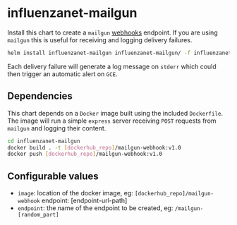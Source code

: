 # influenzanet-mailgun

Install this chart to create a `mailgun` [webhooks](https://www.mailgun.com/guides/your-guide-to-webhooks/) endpoint. If you are using `mailgun` this is useful for receiving and logging delivery failures.

``` bash
helm install influenzanet-mailgun influenzanet-mailgun/ -f influenzanet/values.yaml
```

Each delivery failure will generate a log message on `stderr` which could then trigger an automatic alert on `GCE`.

## Dependencies

This chart depends on a `Docker` image built using the included `Dockerfile`. The image will run a simple `express` server receiving `POST` requests from `mailgun` and logging their content.

``` bash
cd influenzanet-mailgun
docker build . -t [dockerhub_repo]/mailgun-webhook:v1.0
docker push [dockerhub_repo]/mailgun-webhook:v1.0
```

## Configurable values

- `image`: location of the docker image, eg: `[dockerhub_repo]/mailgun-webhook`
endpoint: [endpoint-url-path]
- `endpoint`: the name of the endpoint to be created, eg: `/mailgun-[random_part]`